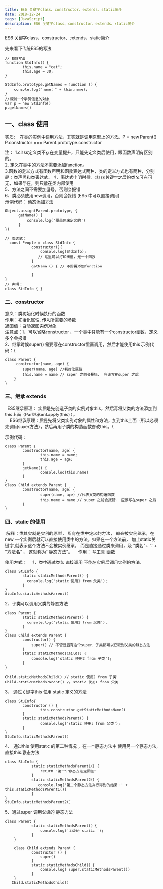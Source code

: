 ```yaml
---
title: ES6 关键字class、constructor、extends、static简介
date: 2018-12-24
tags: [JavaScript]
description: ES6 关键字class、constructor、extends、static简介
---
```


ES6 关键字class、constructor、extends、static简介

<!-- more -->
先来看下传统ES5的写法
```
// ES5写法 
function StdInfo() {
		this.name = "cat";
		this.age = 30;
}

StdInfo.prototype.getNames = function () {
    console.log("name：" + this.name);
}
//得到一个学员信息的对象
var p = new StdInfo()
p.getNames()
```
## 一、class 使用
实质:
   在类的实例中调用方法，其实就是调用原型上的方法。P = new Parent() P.constructor === Parent.prototype.constructor

注：
1.class定义类不存在变量提升，只能先定义类后使用，跟函数声明有区别的。\
2. 定义在类中的方法不需要添加function。\
3.函数的定义方式有函数声明和函数表达式两种，类的定义方式也有两种，分别是：类声明和类表达式。
4、表达式申明时候，class关键字之后的类名可有可无，如果存在，则只能在类内部使用\
5、方法之间不需要加逗号，否则会报错\
6、类必须使用new调用，否则会报错 (ES5 中可以直接调用)\
示例代码：
动态添加方法
```
Object.assign(Parent.prototype, {
	  getName() {
		  console.log('覆盖原来定义的')
	  }
})
```
```
// 表达式：
  const People = class StdInfo {
		    constructor(){
				console.log(StdInfo);  
			   // 这里可以打印出值，是一个函数
			}
			getName () { // 不需要添加function

		    }
}
// 声明：
class StdInfo { }
```

### 二、constructor
意义：类初始化时候执行的函数\
作用：初始化属性, 传入所需要的参数\
返回值：自动返回实例对象\
注意点：1、可以省略constructor ，一个类中只能有一个constructor函数，定义多个会报错\
2、继承时候super() 需要写在constructor里面调用，然后才能使用this
示例代码：\
```
class Parent {
	 constructor(name, age) {
		super(name, age) //初始化属性
		this.name = name // super 之前会报错， 应该写在super 之后
	}
}
```
### 三、继承 extends
   ES5继承原理： 实质是先创造子类的实例对象this，然后再将父类的方法添加到this上面（Par继承ent.apply(this) ）。\
    ES6继承原理：质是先将父类实例对象的属性和方法，加到this上面（所以必须先调用super方法），然后再用子类的构造函数修改this。\

示例代码：
```
class Parent {
		constructor(name, age) {
				this.name = name;
				this.age = age;
		}
		getName() {
				console.log(this.name)
		}
}
class Child extends Parent {
		constructor(name, age) {
				super(name, age) //代表父类的构造函数
				this.name = name // super 之前会报错， 应该写在super 之后
		}
}
```
### 四、static 的使用

 解释：类其实就是实例的原型， 所有在类中定义的方法， 都会被实例继承，在new 一个实例后就可以直接使用类中的方法。如果在一个方法前， 加上static关键字,就表示这个方法不会被实例继承， 而是直接通过类来调用，及 "类名"+ '.' + "方法名" ， 这就称为“ 静态方法”。
    作用： 写工具 函数

使用方式：
    1、类中通过类名 直接调用 不能在实例后调用实例的方法。
```
class StuInfo {
		static staticMethodsParent() {
		  console.log('static 使用1 from 父类');
		}
}
StuInfo.staticMethodsParent()
```
2、子类可以调用父类的静态方法
```
class Parent {
		static staticMethodsParent() {
		  console.log('static 使用1 from 父类');
		}
}
class Child extends Parent {
        constructor() {
            super() // 不管是否有这个super，子类都可以获取到父类的静态方法
        }
		static staticMethodsChild() {
			console.log('static 使用2 from 子类');
		}
}

Child.staticMethodsChild() // static 使用2 from 子类'
Child.staticMethodsParent() // static 使用1 from 父类
```
3、 通过关键字this 使用 static 定义的方法
```
class StuInfo{
		constructor () {
				this.constructor.getStaticMethodsName()
		}
		static staticMethodsParent() {
				console.log('static 使用3 from 父类');
		}
}
StuInfo.staticMethodsParent()
```
4、 通过this 使用static 的第二种情况 ，在一个静态方法中 使用另一个静态方法,直接this.静态方法

```
class StuInfo {
			static staticMethodsParent1() {
				return "第一个静态方法返回值"
			}
			static staticMethodsParent2() {
			   console.log('第二个静态方法执行得到的结果：' + this.staticMethodsParent1())
			}
}
StuInfo.staticMethodsParent2()
```
5、通过super 调用父级的 静态方法
```
class Parent {
			static staticMethodsParent() {
				console.log('父级的 static ');
			}
	}

	class Child extends Parent {
			constructor () {
				super()
			}
			static staticMethodsChild() {
				console.log( super.staticMethodsParent())
			}
	}	
   Child.staticMethodsChild()
   ```





